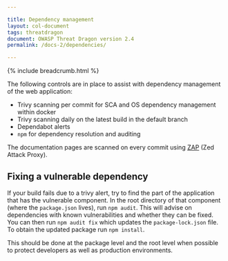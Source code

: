 ```yaml
---

title: Dependency management
layout: col-document
tags: threatdragon
document: OWASP Threat Dragon version 2.4
permalink: /docs-2/dependencies/

---
```


{% include breadcrumb.html %}

The following controls are in place to assist with dependency management of the web application:

- Trivy scanning per commit for SCA and OS dependency management within docker
- Trivy scanning daily on the latest build in the default branch
- Dependabot alerts
- `npm` for dependency resolution and auditing

The documentation pages are scanned on every commit using [ZAP][zap] (Zed Attack Proxy).

## Fixing a vulnerable dependency

If your build fails due to a trivy alert, try to find the part of the application that has the vulnerable component.
In the root directory of that component (where the `package.json` lives), run `npm audit`.
This will advise on dependencies with known vulnerabilities and whether they can be fixed.
You can then run `npm audit fix` which updates the `package-lock.json` file.
To obtain the updated package run `npm install`.

This should be done at the package level and the root level when possible to protect developers
as well as production environments.

[zap]: https://www.zaproxy.org/docs/
